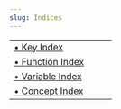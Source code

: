 ```yaml
---
slug: Indices
---
```


|                                                 |     |     |
| :---------------------------------------------- | --- | :-- |
| [• Key Index](/docs/auctex/Key-Index)           |     |     |
| [• Function Index](/docs/auctex/Function-Index) |     |     |
| [• Variable Index](/docs/auctex/Variable-Index) |     |     |
| [• Concept Index](/docs/auctex/Concept-Index)   |     |     |
